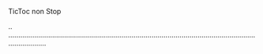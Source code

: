 TicToc non Stop

..
...............................................................................................................................................